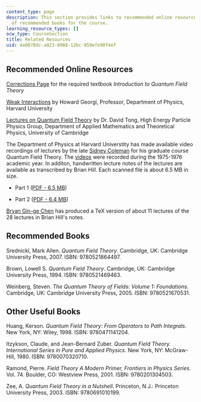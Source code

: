 ```yaml
---
content_type: page
description: This section provides links to recommended online resources and a list
  of recommended books for the course.
learning_resource_types: []
ocw_type: CourseSection
title: Related Resources
uid: 4a0078dc-a023-0988-12bc-959efe98f4ef
---
```


Recommended Online Resources
----------------------------

[Corrections Page](http://www.slac.stanford.edu/~mpeskin/QFT.html) for the required textbook _Introduction to Quantum Field Theory_

[Weak Interactions](http://www.people.fas.harvard.edu/~hgeorgi/283.html) by Howard Georgi, Professor, Department of Physics, Harvard University

[Lectures on Quantum Field Theory](http://www.damtp.cam.ac.uk/user/dt281/qft.html) by Dr. David Tong, High Energy Particle Physics Group, Department of Applied Mathematics and Theoretical Physics, University of Cambridge

The Department of Physics at Harvard Universtity has made available video recordings of lectures by the late [Sidney Coleman](http://en.wikipedia.org/wiki/Sidney_Coleman) for his graduate course Quantum Field Theory. The [videos](https://www.physics.harvard.edu/events/videos/Phys253) were recorded during the 1975-1976 academic year. In additon, handwritten lecture notes of the lectures are available as transcribed by Brian Hill. Each scanned file is about 6.5 MB in size.

*   Part 1 ([PDF - 6.5 MB](http://www.damtp.cam.ac.uk/user/dt281/qft/col1.pdf))

*   Part 2 ([PDF - 6.4 MB](http://www.damtp.cam.ac.uk/user/dt281/qft/col2.pdf))

[Bryan Gin-ge Chen](https://arxiv.org/abs/1110.5013) has produced a TeX version of about 11 lectures of the 28 lectures in Brian Hill's notes.

Recommended Books
-----------------

Srednicki, Mark Allen. _Quantum Field Theory_. Cambridge, UK: Cambridge University Press, 2007. ISBN: 9780521864497.

Brown, Lowell S. _Quantum Field Theory_. Cambridge, UK: Cambridge University Press, 1994. ISBN: 9780521469463.

Weinberg, Steven. _The Quantum Theory of Fields: Volume 1: Foundations_. Cambridge, UK: Cambridge University Press, 2005. ISBN: 9780521670531.

Other Useful Books
------------------

Huang, Kerson. _Quantum Field Theory_: _From Operators to Path Integrals_. New York, NY: Wiley, 1998. ISBN: 9780471141204.

Itzykson, Claude, and Jean-Bernard Zuber. _Quantum Field Theory. International Series in Pure and Applied Physics_. New York, NY: McGraw-Hill, 1980. ISBN: 9780070320710.

Ramond, Pierre. _Field Theory A Modern Primer, Frontiers in Physics Series_. Vol. 74. Boulder, CO: Westview Press, 2001. ISBN: 9780201304503.

Zee, A. _Quantum Field Theory in a Nutshell_. Princeton, N.J.: Princeton University Press, 2003. ISBN: 9780691010199.